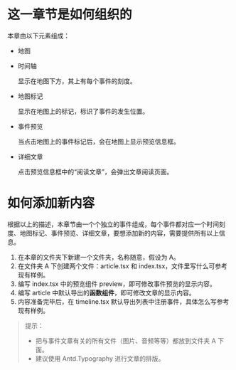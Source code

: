 # 这一章节是如何组织的

本章由以下元素组成：

- 地图

- 时间轴

  显示在地图下方，其上有每个事件的刻度。

- 地图标记

  显示在地图上的标记，标识了事件的发生位置。

- 事件预览

  当点击地图上的事件标记后，会在地图上显示预览信息框。

- 详细文章

  点击预览信息框中的“阅读文章”，会弹出文章阅读页面。

# 如何添加新内容

根据以上的描述，本章节由一个个独立的事件组成，每个事件都对应一个时间刻度、地图标记、事件预览、详细文章，要想添加新的内容，需要提供所有以上信息。

1. 在本章的文件夹下新建一个文件夹，名称随意，假设为 A。
2. 在文件夹 A 下创建两个文件：article.tsx 和 index.tsx，文件里写什么可参考现有样例。
3. 编写 index.tsx 中的预览组件 preview，即可修改事件预览的显示内容。
4. 编写 article 中默认导出的**函数组件**，即可修改文章的显示内容。
5. 内容准备完毕后，在 timeline.tsx 默认导出列表中注册事件，具体怎么写参考现有样例。

> 提示：
>
> - 把与事件文章有关的所有文件（图片、音频等等）都放到文件夹 A 下面。
> - 建议使用 Antd.Typography 进行文章的排版。

